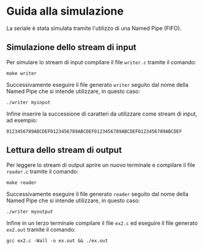 # Guida alla simulazione
La seriale è stata simulata tramite l'utilizzo di una Named Pipe (FIFO).

## Simulazione dello stream di input
Per simulare lo stream di input compilare il file `writer.c` tramite il comando:
```
make writer
```

Successivamente eseguire il file generato `writer` seguito dal nome della Named Pipe che si intende utilizzare, in questo caso:
```
./writer myinput
```

Infine inserire la successione di caratteri da utilizzare come stream di input, ad esempio:
```
0123456789ABCDEF0123456789ABCDEF0123456789ABCDEF0123456789ABCDEF
```

## Lettura dello stream di output
Per leggere lo stream di output aprire un nuovo terminale e compilare il file `reader.c` tramite il comando:
```
make reader
```

Successivamente eseguire il file generato `reader` seguito dal nome della Named Pipe che si intende utilizzare, in questo caso:
```
./writer myoutput
```

Infine in un terzo terminale compilare il file `ex2.c` ed eseguire il file generato `ex2.out` tramite il comando:
```
gcc ex2.c -Wall -o ex.out && ./ex.out
```
